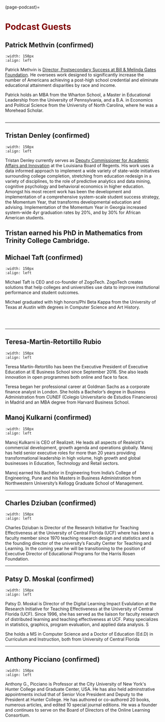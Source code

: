 (page-podcast)=

# <font color = "maroon"> Podcast Guests</font>

## Patrick Methvin (confirmed)

```{image} /images/patrickmethvin.jpg
:width: 150px
:align: left
```

Patrick Methvin is [Director, Postsecondary Success at Bill & Melinda Gates Foundation](https://www.gatesfoundation.org/about/leadership/patrick-methvin). He oversees work designed to significantly increase the number of Americans achieving a post-high school credential and eliminate educational attainment disparities by race and income. 

Patrick holds an MBA from the Wharton School, a Master in Educational Leadership from the University of Pennsylvania, and a B.A. in Economics and Political Science from the University of North Carolina, where he was a Morehead Scholar.
<br><br>
___

## Tristan Denley (confirmed)

```{image} /images/tristandenley.jpg
:width: 150px
:align: left
```

Tristan Denley currently serves as [Deputy Commissioner for Academic Affairs and Innovation](https://completecollege.org/person/tristan-denley/) at the Louisiana Board of Regents. His work uses a data informed approach to implement a wide variety of state-wide initiatives surrounding college completion, stretching from education redesign in a variety of disciplines, to the role of predictive analytics and data mining, cognitive psychology and behavioral economics in higher education. Amongst his most recent work has been the development and implementation of a comprehensive system-scale student success strategy, the Momentum Year, that transforms developmental education and advising. Implementation of the Momentum Year in Georgia increased system-wide 4yr graduation rates by 20%, and by 30% for African American students.

Tristan earned his PhD in Mathematics from Trinity College Cambridge. 
---

## Michael Taft (confirmed)

```{image} /images/michaeltaft.jpg
:width: 150px
:align: left
```

Michael Taft is CEO and co-founder of ZogoTech. ZogoTech creates solutions that help colleges and universities use data to improve institutional performance and student outcomes. 

Michael graduated with high honors/Phi Beta Kappa from the University of Texas at Austin with degrees in Computer Science and Art History.

<br><br>

---

## Teresa-Martin-Retortillo Rubio

```{image} /images/martinretortillo.jpg
:width: 150px
:align: left
```

Teresa Martín-Retortillo has been the Executive President of Executive Education at IE Business School since September 2016. She also leads innovation in open programmes both online and face to face.

Teresa began her professional career at Goldman Sachs as a corporate finance analyst in London. She holds a Bachelor’s degree in Business Administration from CUNEF (Colegio Universitario de Estudios Financieros) in Madrid and an MBA degree from Harvard Business School.


## Manoj Kulkarni (confirmed)

```{image} /images/manojkulkarni.jpg
:width: 150px
:align: left
```
Manoj Kulkarni is CEO of Realizeit. He leads all aspects of Realeizit's commercial development, growth agenda and operations globally. Manoj has held senior executive roles for more than 20 years providing transformational leadership in high volume, high growth and global businesses in Education, Technology and Retail sectors.

Manoj earned his Bachelor in Engineering from India’s College of Engineering, Pune and his Masters in Business Administration from Northwestern University’s Kellogg Graduate School of Management.

---

## Charles Dziuban (confirmed)

```{image} /images/charlesdziuban.jpg
:width: 150px
:align: left
```

Charles Dziuban is Director of the Research Initiative for Teaching Effectiveness at the University of Central Florida (UCF) where has been a faculty member since 1970 teaching research design and statistics and is the founding director of the university’s Faculty Center for Teaching and Learning. In the coming year he will be transitioning to the position of Executive Director of Educational Programs for the Harris Rosen Foundation.

---

## Patsy D. Moskal (confirmed)

```{image} /images/patsymoskal.png
:width: 150px
:align: left
```

Patsy D. Moskal is Director of the Digital Learning Impact Evalulation at the Research Initiative for Teaching Effectiveness at the University of Central Florida (UCF). Since 1996, she has served as the liaison for faculty research of distributed learning and teaching effectiveness at UCF. Patsy specializes in statistics, graphics, program evaluation, and applied data analysis. S

She holds a MS in Computer Science and a Doctor of Education (Ed.D) in Curriculum and Instruction, both from University of Central Florida

---

## Anthony Picciano (confirmed)

```{image} /images/anthonypicciano.jpg
:width: 150px
:align: left
```

Anthony G., Picciano is Professor at the City University of New York's Hunter College and Graduate Center, USA. He has also held adminstrative appointments includ that of Senior Vice President and Deputy to the President at Hunter College. He has authored or co-authored 20 books, numerous articles, and edited 10 special journal editions. He was a founder and continues to serve on the Board of Directors of the Online Learning Consortium.

